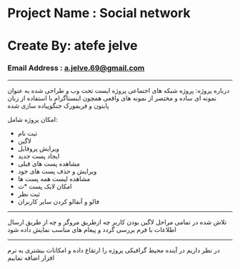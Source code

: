 #  Project Name : Social network
# Create By: atefe jelve
### Email Address : [a.jelve.69@gmail.com](a.jelve.69@gmail.com, "Email Address")
___
درباره پروژه:
پروژه شبکه های اجتماعی پروژه ایست تحت وب و طراحی شده به عنوان نمونه ای ساده و مختصر از نمونه های واقعی همچون اینستاگرام با استفاده از زبان پایتون و فریمورک جنگوپیاده سازی شده

امکان پروژه شامل:
* ثبت نام 
* لاگین 
* ویرایش پروفایل  
* ایجاد پست جدید 
* مشاهده پست های قبلی 
* ویرایش و حذف پست های خود 
* مشاهده لیست همه پست ها
* امکان لایک پست *ث
* ثبت نظر 
* فالو  و آنفالو کردن سایر کاربران 
___

 تلاش شده در تمامی مراحل لاگین بودن کاربر چه ازطریق مروگر و چه از طریق ارسال اطلاعات با فرم بررسی گردد و پیغام های مناسب نمایش داده شود 
___
 در نظر داریم در آینده محیط گرافیکی پروژه را ارتقاع داده و امکانات بیشتری به نرم افزار اضافه نماییم

